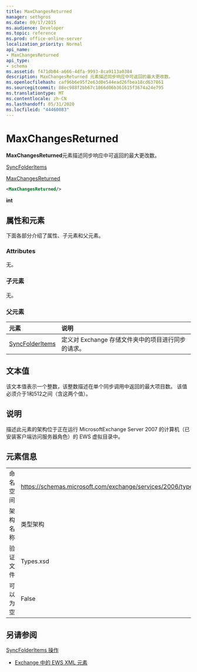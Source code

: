 ```yaml
---
title: MaxChangesReturned
manager: sethgros
ms.date: 09/17/2015
ms.audience: Developer
ms.topic: reference
ms.prod: office-online-server
localization_priority: Normal
api_name:
- MaxChangesReturned
api_type:
- schema
ms.assetid: f471db84-a666-4dfa-9993-8ca9113a0384
description: MaxChangesReturned 元素描述同步响应中可返回的最大更改数。
ms.openlocfilehash: caf96b6e95f2e63d0e544ead26fbea18cd637861
ms.sourcegitcommit: 88ec988f2bb67c1866d06b361615f3674a24e795
ms.translationtype: MT
ms.contentlocale: zh-CN
ms.lasthandoff: 05/31/2020
ms.locfileid: "44460083"
---
```

# <a name="maxchangesreturned"></a>MaxChangesReturned

**MaxChangesReturned**元素描述同步响应中可返回的最大更改数。 
  
[SyncFolderItems](syncfolderitems.md)
  
[MaxChangesReturned](maxchangesreturned.md)
  
```xml
<MaxChangesReturned/>
```

 **int**
## <a name="attributes-and-elements"></a>属性和元素

下面各部分介绍了属性、子元素和父元素。
  
### <a name="attributes"></a>Attributes

无。
  
### <a name="child-elements"></a>子元素

无。
  
### <a name="parent-elements"></a>父元素

|**元素**|**说明**|
|:-----|:-----|
|[SyncFolderItems](syncfolderitems.md) <br/> |定义对 Exchange 存储文件夹中的项目进行同步的请求。  <br/> |
   
## <a name="text-value"></a>文本值

该文本值表示一个整数，该整数描述在单个同步调用中返回的最大项目数。 该值必须介于1和512之间（含这两个值）。
  
## <a name="remarks"></a>说明

描述此元素的架构位于正在运行 MicrosoftExchange Server 2007 的计算机（已安装客户端访问服务器角色）的 EWS 虚拟目录中。
  
## <a name="element-information"></a>元素信息

|||
|:-----|:-----|
|命名空间  <br/> |https://schemas.microsoft.com/exchange/services/2006/types  <br/> |
|架构名称  <br/> |类型架构  <br/> |
|验证文件  <br/> |Types.xsd  <br/> |
|可以为空  <br/> |False  <br/> |
   
## <a name="see-also"></a>另请参阅



[SyncFolderItems 操作](syncfolderitems-operation.md)


- [Exchange 中的 EWS XML 元素](ews-xml-elements-in-exchange.md)

